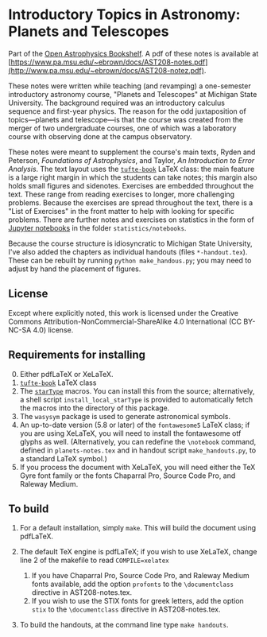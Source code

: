 # Introductory Topics in Astronomy: Planets and Telescopes

Part of the [Open Astrophysics Bookshelf](http://open-astrophysics-bookshelf.github.io/).  A pdf of these notes is available at [https://www.pa.msu.edu/~ebrown/docs/AST208-notes.pdf](http://www.pa.msu.edu/~ebrown/docs/AST208-notez.pdf).

These notes were written while teaching (and revamping) a one-semester introductory astronomy course, "Planets and Telescopes" at Michigan State University. The background required was an introductory calculus sequence and first-year physics. The reason for the odd juxtaposition of topics&mdash;planets and telescope&mdash;is that the course was created from the merger of two undergraduate courses, one of which was a laboratory course with observing done at the campus observatory.

These notes were meant to supplement the course's main texts, Ryden and Peterson, _Foundations of Astrophysics_, and Taylor, _An Introduction to Error Analysis_. The text layout uses the [`tufte-book`](https://tufte-latex.github.io/tufte-latex/) LaTeX class:  the main feature is a large right margin in which the students can take notes; this margin also holds small figures and sidenotes. Exercises are embedded throughout the text. These range from reading exercises to longer, more challenging problems. Because the exercises are spread throughout the text, there is a "List of Exercises" in the front matter to help with looking for specific problems. There are further notes and exercises on statistics in the form of [Jupyter notebooks](http://jupyter.org) in the folder `statistics/notebooks`.

Because the course structure is idiosyncratic to Michigan State University, I've also added the chapters as individual handouts (files `*-handout.tex`). These can be rebuilt by running `python make_handous.py`; you may need to adjust by hand the placement of figures.

## License

Except where explicitly noted, this work is licensed under the Creative Commons
Attribution-NonCommercial-ShareAlike 4.0 International (CC BY-NC-SA 4.0) license.

## Requirements for installing

0. Either pdfLaTeX or XeLaTeX.
1. [`tufte-book`](https://tufte-latex.github.io/tufte-latex/) LaTeX class
2. The [`starType`](https://github.com/nworbde/starType) macros.  You can install this from the source; alternatively, a shell script `install_local_starType` is provided to automatically fetch the macros into the directory of this package.
3. The `wasysym` package is used to generate astronomical symbols.
4. An up-to-date version (5.8 or later) of the `fontawesome5` LaTeX class; if you are using XeLaTeX, you will need to install the fontawesome otf glyphs as well. (Alternatively, you can redefine the `\notebook` command, defined in `planets-notes.tex` and in handout script `make_handouts.py`, to a standard LaTeX symbol.)
4. If you process the document with XeLaTeX, you will need either the TeX Gyre font family or the fonts Chaparral Pro, Source Code Pro, and Raleway Medium.

## To build

1. For a default installation, simply `make`.  This will build the document using pdfLaTeX.

2. The default TeX engine is pdfLaTeX; if you wish to use XeLaTeX, change line 2 of the makefile to read `COMPILE=xelatex`

    1. If you have Chaparral Pro, Source Code Pro, and Raleway Medium fonts available, add the option `profonts` to the `\documentclass` directive in AST208-notes.tex.
    2. If you wish to use the STIX fonts for greek letters, add the option `stix` to the `\documentclass` directive in AST208-notes.tex.

3. To build the handouts, at the command line type `make handouts`.
